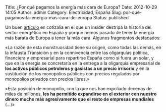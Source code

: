 Title: ¿Por qué pagamos la energía más cara de Europa?
Date: 2012-10-29 14:05
Author: admin
Category: Electricidad, España
Slug: por-que-pagamos-la-energia-mas-cara-de-europa
Status: published

Un buen [artículo](http://www.cotizalia.com/opinion/disparate-economico/2012/10/29/por-que-pagamos-la-energia-mas-cara-de-europa-7614/%20 "Enlace al artículo") en cotizalia en el que un insider destripa la historia del sector energético en España y porque hemos pasado de tener la energía más barata de Europa a tener la más cara. Algunos fragmentos destacados:

«La razón de esta monstruosidad tiene su origen, como todas las demás, en la infausta Transición y en la connivencia entre las oligarquías política, financiera y empresarial para repartirse España como si fuera un solar, y que en la energía se concretaría en la entrega a la oligarquía empresarial de **los activos públicos petroleros y gasistas a un precio irrisorio** y en la sustitución de los monopolios públicos con precios regulados por monopolios privados con precios libres.»

«Esta posición de monopolio, con la que nos han expoliado decenas de miles de millones, **les ha permitido expandirse en el exterior con nuestro dinero mucho más agresivamente que el resto de empresas mundiales** (...)»

 
